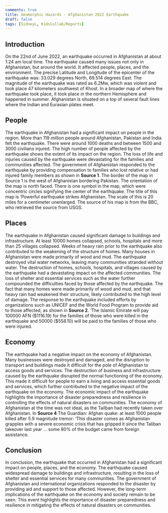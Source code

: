 ```yaml
---
comments: true
title: Geomorphic Hazards - Afghanistan 2022 Earthquake
draft: false
tags: [SidneyL, KidsCollab/Reports]
---
```


## Introduction

On the 22nd of June 2022, an earthquake occurred in Afghanistan at about 1:24 am local time. The earthquake caused many issues not only in Afghanistan, but around the world. It affected people, places, and the environment. The precise Latitude and Longitude of the epicenter of the earthquake was: 33.029 degrees North, 69.514 degrees East. The magnitude of the earthquake was rated as 6.2Mw, which was violent and took place 47 kilometers southwest of Khost. In a broader map of where the earthquake took place, it took place in the northern Hemisphere and happened in summer. Afghanistan is situated on a top of several fault lines where the Indian and Eurasian plates meet.

## People
  
The earthquake in Afghanistan had a significant impact on people in the region. More than 119 million people around Afghanistan, Pakistan and India felt the earthquake. There were around 1000 deaths and between 1500 and 3000 civilians injured. The high number of people affected by the earthquake shows the extent of its impact on the region. The loss of life and injuries caused by the earthquake were devastating for the families and communities affected. The government of Afghanistan responded to the earthquake by providing compensation to families who lost relative or had injured family members as shown in **Source 1**. The border of the map in Source 1 is the west of Afghanistan bordering Pakistan. The orientation of the map is north faced. There is one symbol in the map, which were concentric circles signifying the center of the earthquake. The title of this map is ‘Powerful earthquake strikes Afghanistan. The scale of this is 20 miles for a centimeter unenlarged. The source of his map is from the BBC, who retrieved the source from USGS.

## Places

The earthquake in Afghanistan caused significant damage to buildings and infrastructure. At least 10000 homes collapsed, schools, hospitals and more than 25 villages collapsed. Weeks of heavy rain prior to the earthquake also contributed to the weakening of the structure of homes. Many houses in Afghanistan were made primarily of wood and mud. The earthquake destroyed vital water networks, leaving many communities stranded without water. The destruction of homes, schools, hospitals, and villages caused by the earthquake had a devastating impact on the affected communities. The loss of shelter and essential services such as the water further compounded the difficulties faced by those affected by the earthquake. The fact that many homes were made primarily of wood and mud, and that heavy rain had weakened their structure, likely contributed to the high level of damage. The response to the earthquake included efforts by organizations such as UNICEF and the World Food Program to provide aid to those affected, as shown in **Source 2**. ‘The Islamic Emirate will pay 100000 AFN (\$1116.19) for the families of those who were killed in the earthquake and 50000 (\$558.10) will be paid to the families of those who were injured.

## Economy

The earthquake had a negative impact on the economy of Afghanistan. Many businesses were destroyed and damaged, and the disruption to transport and buildings made it difficult for the pole of Afghanistan to access goods and services. The destruction of business and infrastructure caused by the earthquake disrupted the normal functioning of the economy. This made it difficult for people to earn a living and access essential goods and services, which further contributed to the negative impact of the earthquake on the economy. The economic impact of the earthquake highlights the importance of disaster preparedness and resilience in controlling the effects of natural disasters on communities. The economy of Afghanistan at the time was not ideal, as the Tailban had recently taken over Afghanistan. In **Source 4** The Guardian: Afghan quake: at least 1000 people killed after 5.9 magnitude tremor: ‘This disaster comes as Afghanistan grapples with a severe economic crisis that has gripped it since the Taliban takeover last year … some 80% of the budget came from foreign assistance.

## Conclusion

In conclusion, the earthquake that occurred in Afghanistan had a significant impact on people, places, and the economy. The earthquake caused widespread damage to buildings and infrastructure, resulting in the loss of shelter and essential services for many communities. The government of Afghanistan and international organizations responded to the disaster by providing aid and support to those affected. However, the long-term implications of the earthquake on the economy and society remain to be seen. This event highlights the importance of disaster preparedness and resilience in mitigating the effects of natural disasters on communities.
